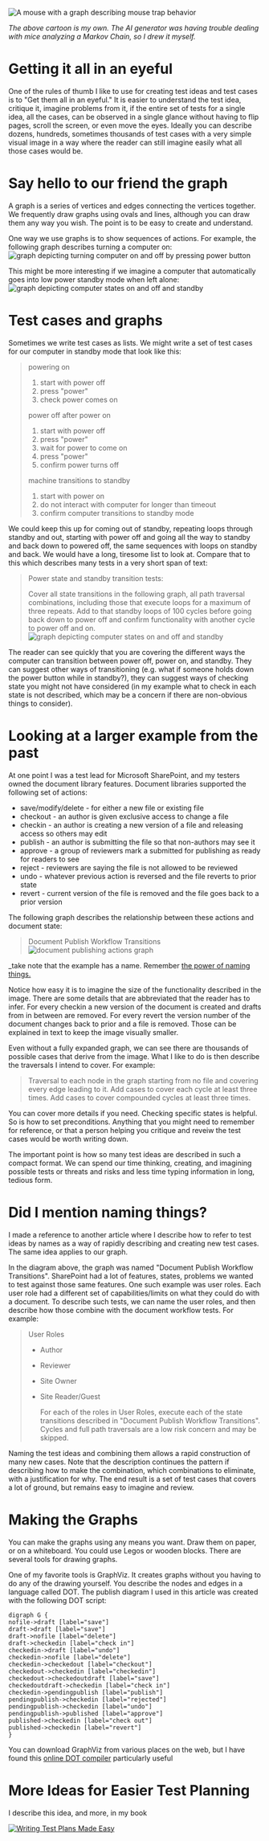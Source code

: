 ![A mouse with a graph describing mouse trap behavior](/assets/mousetrapanalysis.png)

_The above cartoon is my own. The AI generator was having trouble dealing with mice 
analyzing a Markov Chain, so I drew it myself._

Getting it all in an eyeful
===========================
One of the rules of thumb I like to use for creating test ideas and test
cases is to "Get them all in an eyeful." It is easier to understand the
test idea, critique it, imagine problems from it, if the entire set of
tests for a single idea, all the cases, can be observed in a single glance
without having to flip pages, scroll the screen, or even move the eyes. Ideally
you can describe dozens, hundreds, sometimes thousands of test cases
with a very simple visual image in a way where the reader can still imagine
easily what all those cases would be.

Say hello to our friend the graph
===========================
A graph is a series of vertices and edges connecting the vertices together.
We frequently draw graphs using ovals and lines, although you can draw
them any way you wish. The point is to be easy to create and understand.

One way we use graphs is to show sequences of actions. For example, the following
graph describes turning a computer on:
![graph depicting turning computer on and off by pressing power button](/assets/poweronoffgraph.png)

This might be more interesting if we imagine a computer that automatically
goes into low power standby mode when left alone:
![graph depicting computer states on and off and standby](/assets/poweronoffstandbygraph.png)

Test cases and graphs
===========================
Sometimes we write test cases as lists. We might write a set of test cases for our computer in standby mode
that look like this:

>powering on
>1. start with power off
>2. press "power"
>3. check power comes on
>
>power off after power on
>1. start with power off
>2. press "power"
>3. wait for power to come on
>4. press "power"
>5. confirm power turns off
>
>machine transitions to standby
>1. start with power on
>2. do not interact with computer for longer than timeout
>3. confirm computer transitions to standby mode

We could keep this up for coming out of standby, 
repeating loops through standby and out, starting with power off and going 
all the way to standby and back down to powered off, the same sequences with 
loops on standby and back. We would have a long, tiresome list to look at.
Compare that to this which describes many tests in a very short span of text:

>Power state and standby transition tests:
>
>Cover all state transitions in the following graph, all path traversal combinations, 
>including those that execute loops for a maximum of three repeats. Add to that
>standby loops of 100 cycles before going back down to power off and confirm functionality
>with another cycle to power off and on.
>![graph depicting computer states on and off and standby](/assets/poweronoffstandbygraph.png)

The reader can see quickly that you are covering the different ways the computer
can transition between power off, power on, and standby. They can suggest other ways of transitioning
(e.g. what if someone holds down the power button while in standby?), they can suggest ways of
checking state you might not have considered (in my example what to check in each state is not described,
which may be a concern if there are non-obvious things to consider).

Looking at a larger example from the past
===========================
At one point I was a test lead for Microsoft SharePoint, and my testers owned
the document library features. Document libraries supported the following set of
actions:

- save/modify/delete - for either a new file or existing file
- checkout - an author is given exclusive access to change a file
- checkin - an author is creating a new version of a file and releasing access so others may edit
- publish - an author is submitting the file so that non-authors may see it
- approve - a group of reviewers mark a submitted for publishing as ready for readers to see
- reject - reviewers are saying the file is not allowed to be reviewed
- undo - whatever previous action is reversed and the file reverts to prior state
- revert - current version of the file is removed and the file goes back to a prior version

The following graph describes the relationship between these actions and document state:

> Document Publish Workflow Transitions
>![document publishing actions graph](/assets/docpublishworkflow.png)

_take note that the example has a name. Remember <a href="https://waynemroseberry.github.io/2023/10/27/the-power-of-naming-your-test-ideas.html">the power of naming things.</a>

Notice how easy it is to imagine the size of the functionality described in the image.
There are some details that are abbreviated that the reader has to infer. 
For every checkin a new version of the document is created and drafts from in between are removed. 
For every revert the version number of the document changes back to prior and a file is removed.
Those can be explained in text to keep the image visually smaller. 

Even without a fully expanded graph, we can see there are thousands of possible cases 
that derive from the image. What I like to do is then describe the traversals I intend to
cover. For example:

> Traversal to each node in the graph starting from no file and covering every edge leading to it.
> Add cases to cover each cycle at least three times. Add cases to cover compounded cycles at least three times.

You can cover more details if you need. Checking specific states is helpful. So is how to set preconditions. Anything
that you might need to remember for reference, or that a person helping you critique and reveiw
the test cases would be worth writing down.

The important point is how so many test ideas are described in such a compact format. We can spend our
time thinking, creating, and imagining possible tests or threats and risks and less time typing
information in long, tedious form.

Did I mention naming things?
================================
I made a reference to another article where I describe how to refer to test ideas by names
as a way of rapidly describing and creating new test cases. The same idea applies to our graph.

In the diagram above, the graph was named "Document Publish Workflow Transitions". SharePoint had a lot of
features, states, problems we wanted to test against those same features. One such example was user
roles. Each user role had a different set of capabilities/limits on what they could do with a document.
To describe such tests, we can name the user roles, and then describe how those combine with the
document workflow tests. For example:

> User Roles
> - Author
> - Reviewer
> - Site Owner
> - Site Reader/Guest
>
>   For each of the roles in User Roles, execute each of the state transitions described in "Document Publish Workflow Transitions".
>   Cycles and full path traversals are a low risk concern and may be skipped.

Naming the test ideas and combining them allows a rapid construction of many new cases. Note that the description
continues the pattern if describing how to make the combination, which combinations to eliminate, with a justification for
why. The end result is a set of test cases that covers a lot of ground, but remains easy to imagine and review.

Making the Graphs
===================
You can make the graphs using any means you want. Draw them on paper, or on a whiteboard. You could use
Legos or wooden blocks. There are several tools for drawing graphs.

One of my favorite tools is GraphViz. It creates graphs without you having to do any of the
drawing yourself. You describe the nodes and edges in a language called DOT. The publish diagram I
used in this article was created with the following DOT script:

```
digraph G {
nofile->draft [label="save"]
draft->draft [label="save"]
draft->nofile [label="delete"]
draft->checkedin [label="check in"]
checkedin->draft [label="undo"]
checkedin->nofile [label="delete"]
checkedin->checkedout [label="checkout"]
checkedout->checkedin [label="checkedin"]
checkedout->checkedoutdraft [label="save"]
checkedoutdraft->checkedin [label="check in"]
checkedin->pendingpublish [label="publish"]
pendingpublish->checkedin [label="rejected"]
pendingpublish->checkedin [label="undo"]
pendingpublish->published [label="approve"]
published->checkedin [label="check out"]
published->checkedin [label="revert"]
}
```
You can download GraphViz from various places on the web, but I have found this <a href="https://dreampuf.github.io/GraphvizOnline">online DOT compiler</a> particularly useful


More Ideas for Easier Test Planning
===================
I describe this idea, and more, in my book

<a href="https://www.amazon.com/Writing-Test-Plans-Made-Easy/dp/1478333693">![Writing Test Plans Made Easy](/assets/writingtestplanscover.jpg)</a> 
